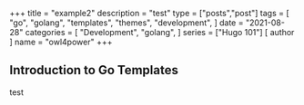 +++
title = "example2"
description = "test"
type = ["posts","post"]
tags = [
    "go",
    "golang",
    "templates",
    "themes",
    "development",
]
date = "2021-08-28"
categories = [
    "Development",
    "golang",
]
series = ["Hugo 101"]
[ author ]
  name = "owl4power"
+++


## Introduction to Go Templates
test

[go]: https://golang.org/
[gohtmltemplate]: https://golang.org/pkg/html/template/
